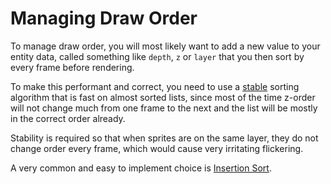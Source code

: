 # Managing Draw Order
To manage draw order, you will most likely want to add a new value to your entity data, called something like `depth`, `z` or `layer` that you then sort by every frame before rendering.

To make this performant and correct, you need to use a [stable](https://en.wikipedia.org/wiki/Sorting_algorithm#Stability) sorting algorithm that is fast on almost sorted lists, since most of the time z-order will not change much from one frame to the next and the list will be mostly in the correct order already.

Stability is required so that when sprites are on the same layer, they do not change order every frame, which would cause very irritating flickering.

A very common and easy to implement choice is [Insertion Sort](https://en.wikipedia.org/wiki/Insertion_sort).
